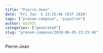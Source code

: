 ```yaml
---
title: "Pierre-Jean"
date: "Fri Jun  5 23:25:46 CEST 2020"
tags: ["prenom-compose", "pipotron"]
author: m1ch3l
categories: ["generated"]
slug: "prenom-compose/2020-06-05-23:25:46"
---
```


Pierre-Jean
